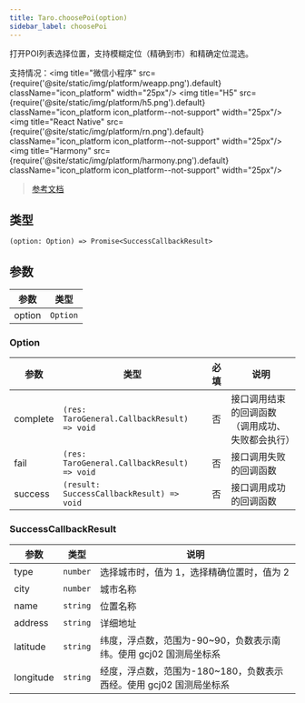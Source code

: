 ```yaml
---
title: Taro.choosePoi(option)
sidebar_label: choosePoi
---
```


打开POI列表选择位置，支持模糊定位（精确到市）和精确定位混选。

支持情况：<img title="微信小程序" src={require('@site/static/img/platform/weapp.png').default} className="icon_platform" width="25px"/> <img title="H5" src={require('@site/static/img/platform/h5.png').default} className="icon_platform icon_platform--not-support" width="25px"/> <img title="React Native" src={require('@site/static/img/platform/rn.png').default} className="icon_platform icon_platform--not-support" width="25px"/> <img title="Harmony" src={require('@site/static/img/platform/harmony.png').default} className="icon_platform icon_platform--not-support" width="25px"/>

> [参考文档](https://developers.weixin.qq.com/miniprogram/dev/api/location/wx.choosePoi.html)

## 类型

```tsx
(option: Option) => Promise<SuccessCallbackResult>
```

## 参数

| 参数 | 类型 |
| --- | --- |
| option | `Option` |

### Option

| 参数 | 类型 | 必填 | 说明 |
| --- | --- | :---: | --- |
| complete | `(res: TaroGeneral.CallbackResult) => void` | 否 | 接口调用结束的回调函数（调用成功、失败都会执行） |
| fail | `(res: TaroGeneral.CallbackResult) => void` | 否 | 接口调用失败的回调函数 |
| success | `(result: SuccessCallbackResult) => void` | 否 | 接口调用成功的回调函数 |

### SuccessCallbackResult

| 参数 | 类型 | 说明 |
| --- | --- | --- |
| type | `number` | 选择城市时，值为 1，选择精确位置时，值为 2 |
| city | `number` | 城市名称 |
| name | `string` | 位置名称 |
| address | `string` | 详细地址 |
| latitude | `string` | 纬度，浮点数，范围为-90~90，负数表示南纬。使用 gcj02 国测局坐标系 |
| longitude | `string` | 经度，浮点数，范围为-180~180，负数表示西经。使用 gcj02 国测局坐标系 |

